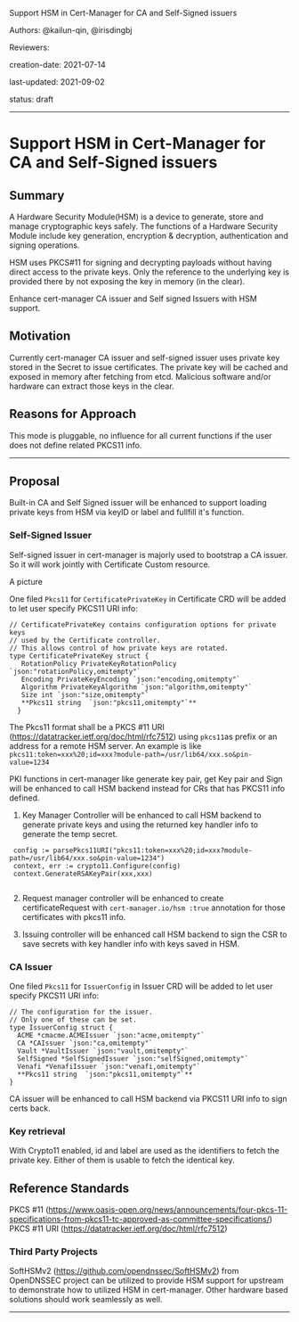  
Support HSM in Cert-Manager for CA and Self-Signed issuers

Authors:  @kailun-qin, @irisdingbj 

Reviewers: 

creation-date: 2021-07-14 

last-updated: 2021-09-02

status: draft 

--- 

 

# Support HSM in Cert-Manager for CA and Self-Signed issuers 


## Summary 

A Hardware Security Module(HSM) is a device to generate, store and manage cryptographic keys safely. The functions of a Hardware Security Module include key generation, encryption & decryption, authentication and signing operations.

HSM uses PKCS#11 for signing and decrypting payloads without having direct access to the private keys. Only the reference to the underlying key is provided there by not exposing the key in memory (in the clear). 

Enhance cert-manager CA issuer and Self signed Issuers with HSM support.  

 

## Motivation 

 
Currently cert-manager CA issuer and self-signed issuer uses private key stored in the Secret to issue certificates. 
The private key will be cached and exposed in memory after fetching from etcd. Malicious software and/or hardware can extract those keys in the clear. 


## Reasons for Approach 


This mode is pluggable, no influence for all current functions if the user does not define  related PKCS11 info. 


--- 

 

## Proposal 

 

Built-in CA and Self Signed issuer will be enhanced to support loading private keys from HSM via keyID or label and fullfill it's function.

### Self-Signed Issuer

Self-signed issuer in cert-manager is majorly used to bootstrap a CA issuer. So it will work jointly with Certificate Custom resource.

A picture 

One filed  `Pkcs11` for `CertificatePrivateKey` in Certificate CRD will be added to let user specify PKCS11 URI info:

```
// CertificatePrivateKey contains configuration options for private keys
// used by the Certificate controller.
// This allows control of how private keys are rotated.
type CertificatePrivateKey struct {
   RotationPolicy PrivateKeyRotationPolicy `json:"rotationPolicy,omitempty"`
   Encoding PrivateKeyEncoding `json:"encoding,omitempty"`
   Algorithm PrivateKeyAlgorithm `json:"algorithm,omitempty"`
   Size int `json:"size,omitempty"` 
   **Pkcs11 string  `json:"pkcs11,omitempty"`**
  }
```
The Pkcs11 format shall be a PKCS #11 URI (https://datatracker.ietf.org/doc/html/rfc7512) using `pkcs11`as prefix or an address for a remote HSM server.  An example is like `pkcs11:token=xxx%20;id=xxx?module-path=/usr/lib64/xxx.so&pin-value=1234`

PKI functions in cert-manager like generate key pair, get Key pair and Sign will be enhanced to call HSM backend instead for CRs that has PKCS11 info defined. 

1. Key Manager Controller will be enhanced to call HSM backend to generate private keys and using the returned key handler info to generate the temp secret. 
```
 config := parsePkcs11URI("pkcs11:token=xxx%20;id=xxx?module-path=/usr/lib64/xxx.so&pin-value=1234")
 context, err := crypto11.Configure(config)
 context.GenerateRSAKeyPair(xxx,xxx)
 
```


2. Request manager controller will be enhanced to create certificateRequest with `cert-manager.io/hsm :true` annotation for those certificates with pkcs11 info. 
 

3. Issuing controller will be enhanced call HSM backend to sign the CSR to save secrets with key handler info with keys saved in HSM.  
 
### CA Issuer

One filed  `Pkcs11` for `IssuerConfig` in Issuer CRD will be added to let user specify PKCS11 URI info:

```
// The configuration for the issuer.
// Only one of these can be set.
type IssuerConfig struct {
  ACME *cmacme.ACMEIssuer `json:"acme,omitempty"`
  CA *CAIssuer `json:"ca,omitempty"`
  Vault *VaultIssuer `json:"vault,omitempty"`
  SelfSigned *SelfSignedIssuer `json:"selfSigned,omitempty"`
  Venafi *VenafiIssuer `json:"venafi,omitempty"`
  **Pkcs11 string  `json:"pkcs11,omitempty"`** 
}
```

CA issuer will be enhanced to call HSM backend via PKCS11 URI info to sign certs back. 
   

 

### Key retrieval 

 

With Crypto11 enabled, id and label are used as the identifiers to fetch the private key.  Either of them is usable to fetch the identical key.    

 

 ## Reference Standards

PKCS #11 (https://www.oasis-open.org/news/announcements/four-pkcs-11-specifications-from-pkcs11-tc-approved-as-committee-specifications/)
PKCS #11 URI (https://datatracker.ietf.org/doc/html/rfc7512)

### Third Party Projects 

SoftHSMv2 (https://github.com/opendnssec/SoftHSMv2) from OpenDNSSEC project can be utilized to provide HSM support for upstream to demonstrate how to utilized HSM in cert-manager. Other hardware based solutions should work seamlessly as well.  
 
--- 

